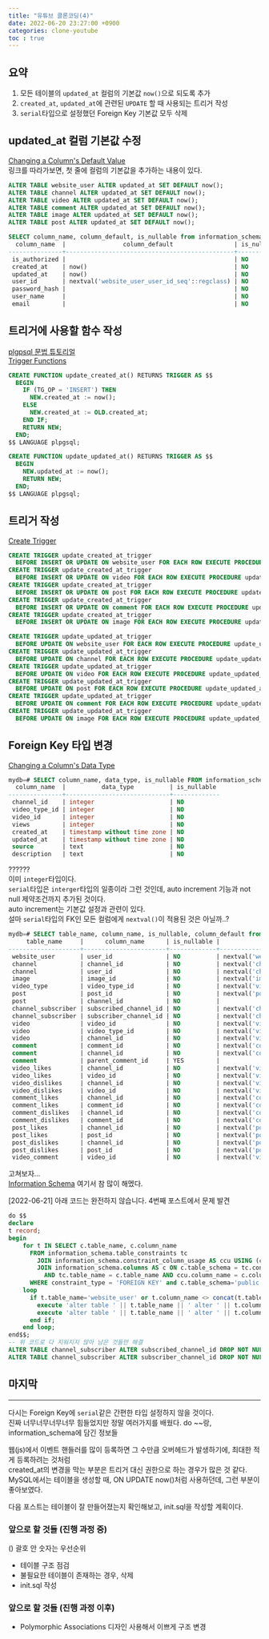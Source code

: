 ```yaml
---
title: "유튜브 클론코딩(4)"
date: 2022-06-20 23:27:00 +0900
categories: clone-youtube
toc : true
---
```


## 요약

1. 모든 테이블의 `updated_at` 컬럼의 기본값 `now()`으로 되도록 추가  
2. `created_at`, `updated_at`에 관련된 `UPDATE` 할 때 사용되는 트리거 작성
3. `serial`타입으로 설정했던 Foreign Key 기본값 모두 삭제

## updated_at 컬럼 기본값 수정

[Changing a Column's Default Value](https://www.postgresql.org/docs/current/ddl-alter.html#id-1.5.4.8.9)  
링크를 따라가보면, 첫 줄에 컬럼의 기본값을 추가하는 내용이 있다.  

```sql
ALTER TABLE website_user ALTER updated_at SET DEFAULT now();
ALTER TABLE channel ALTER updated_at SET DEFAULT now();
ALTER TABLE video ALTER updated_at SET DEFAULT now();
ALTER TABLE comment ALTER updated_at SET DEFAULT now();
ALTER TABLE image ALTER updated_at SET DEFAULT now();
ALTER TABLE post ALTER updated_at SET DEFAULT now();

SELECT column_name, column_default, is_nullable from information_schema.columns where table_name='website_user';
  column_name  |                column_default                 | is_nullable 
---------------+-----------------------------------------------+-------------
 is_authorized |                                               | NO
 created_at    | now()                                         | NO
 updated_at    | now()                                         | NO
 user_id       | nextval('website_user_user_id_seq'::regclass) | NO
 password_hash |                                               | NO
 user_name     |                                               | NO
 email         |                                               | NO
```

## 트리거에 사용할 함수 작성

[plgpsql 문법 튜토리얼](https://www.postgresqltutorial.com/postgresql-plpgsql/)  
[Trigger Functions](https://www.postgresql.org/docs/current/plpgsql-trigger.html)  

```sql
CREATE FUNCTION update_created_at() RETURNS TRIGGER AS $$
  BEGIN
    IF (TG_OP = 'INSERT') THEN
      NEW.created_at := now();
    ELSE
      NEW.created_at := OLD.created_at;
    END IF;
    RETURN NEW;
  END;
$$ LANGUAGE plpgsql;

CREATE FUNCTION update_updated_at() RETURNS TRIGGER AS $$
  BEGIN
    NEW.updated_at := now();
    RETURN NEW;
  END;
$$ LANGUAGE plpgsql;
```

## 트리거 작성

[Create Trigger](https://www.postgresql.org/docs/current/sql-createtrigger.html)  

```sql
CREATE TRIGGER update_created_at_trigger
  BEFORE INSERT OR UPDATE ON website_user FOR EACH ROW EXECUTE PROCEDURE update_created_at();
CREATE TRIGGER update_created_at_trigger
  BEFORE INSERT OR UPDATE ON video FOR EACH ROW EXECUTE PROCEDURE update_created_at();
CREATE TRIGGER update_created_at_trigger
  BEFORE INSERT OR UPDATE ON post FOR EACH ROW EXECUTE PROCEDURE update_created_at();
CREATE TRIGGER update_created_at_trigger
  BEFORE INSERT OR UPDATE ON comment FOR EACH ROW EXECUTE PROCEDURE update_created_at();
CREATE TRIGGER update_created_at_trigger
  BEFORE INSERT OR UPDATE ON image FOR EACH ROW EXECUTE PROCEDURE update_created_at();

CREATE TRIGGER update_updated_at_trigger
  BEFORE UPDATE ON website_user FOR EACH ROW EXECUTE PROCEDURE update_updated_at();
CREATE TRIGGER update_updated_at_trigger
  BEFORE UPDATE ON channel FOR EACH ROW EXECUTE PROCEDURE update_updated_at();
CREATE TRIGGER update_updated_at_trigger
  BEFORE UPDATE ON video FOR EACH ROW EXECUTE PROCEDURE update_updated_at();
CREATE TRIGGER update_updated_at_trigger
  BEFORE UPDATE ON post FOR EACH ROW EXECUTE PROCEDURE update_updated_at();
CREATE TRIGGER update_updated_at_trigger
  BEFORE UPDATE ON comment FOR EACH ROW EXECUTE PROCEDURE update_updated_at();
CREATE TRIGGER update_updated_at_trigger
  BEFORE UPDATE ON image FOR EACH ROW EXECUTE PROCEDURE update_updated_at();
```

## Foreign Key 타입 변경

[Changing a Column's Data Type](https://www.postgresql.org/docs/current/ddl-alter.html#id-1.5.4.8.10)  

```sql
mydb=# SELECT column_name, data_type, is_nullable FROM information_schema.columns WHERE table_name='video';
  column_name  |          data_type          | is_nullable 
---------------+-----------------------------+-------------
 channel_id    | integer                     | NO
 video_type_id | integer                     | NO
 video_id      | integer                     | NO
 views         | integer                     | NO
 created_at    | timestamp without time zone | NO
 updated_at    | timestamp without time zone | NO
 source        | text                        | NO
 description   | text                        | NO
```

??????  
이미 `integer`타입이다.  
`serial`타입은 `interger`타입의 일종이라 그런 것인데, auto increment 기능과 not null 제약조건까지 추가된 것이다.  
auto increment는 기본값 설정과 관련이 있다.  
설마 `serial`타입의 FK인 모든 컬럼에게 `nextval()`이 적용된 것은 아닐까..?  
```sql
mydb=# SELECT table_name, column_name, is_nullable, column_default from information_schema.columns where table_schema='public' and column_name like '%\_id';
     table_name     |      column_name      | is_nullable |                          column_default                           
--------------------+-----------------------+-------------+-------------------------------------------------------------------
 website_user       | user_id               | NO          | nextval('website_user_user_id_seq'::regclass)
 channel            | channel_id            | NO          | nextval('channel_channel_id_seq'::regclass)
 channel            | user_id               | NO          | nextval('channel_user_id_seq'::regclass)
 image              | image_id              | NO          | nextval('image_image_id_seq'::regclass)
 video_type         | video_type_id         | NO          | nextval('video_type_video_type_id_seq'::regclass)
 post               | post_id               | NO          | nextval('post_post_id_seq'::regclass)
 post               | channel_id            | NO          | 
 channel_subscriber | subscribed_channel_id | NO          | nextval('channel_subscriber_subscribed_channel_id_seq'::regclass)
 channel_subscriber | subscriber_channel_id | NO          | nextval('channel_subscriber_subscriber_channel_id_seq'::regclass)
 video              | video_id              | NO          | nextval('video_video_id_seq'::regclass)
 video              | video_type_id         | NO          | nextval('video_video_type_id_seq'::regclass)
 video              | channel_id            | NO          | nextval('video_channel_id_seq'::regclass)
 comment            | comment_id            | NO          | nextval('comment_comment_id_seq'::regclass)
 comment            | channel_id            | NO          | nextval('comment_channel_id_seq'::regclass)
 comment            | parent_comment_id     | YES         | 
 video_likes        | channel_id            | NO          | nextval('video_likes_channel_id_seq'::regclass)
 video_likes        | video_id              | NO          | nextval('video_likes_video_id_seq'::regclass)
 video_dislikes     | channel_id            | NO          | nextval('video_dislikes_channel_id_seq'::regclass)
 video_dislikes     | video_id              | NO          | nextval('video_dislikes_video_id_seq'::regclass)
 comment_likes      | channel_id            | NO          | nextval('comment_likes_channel_id_seq'::regclass)
 comment_likes      | comment_id            | NO          | nextval('comment_likes_comment_id_seq'::regclass)
 comment_dislikes   | channel_id            | NO          | nextval('comment_dislikes_channel_id_seq'::regclass)
 comment_dislikes   | comment_id            | NO          | nextval('comment_dislikes_comment_id_seq'::regclass)
 post_likes         | channel_id            | NO          | nextval('post_likes_channel_id_seq'::regclass)
 post_likes         | post_id               | NO          | nextval('post_likes_post_id_seq'::regclass)
 post_dislikes      | channel_id            | NO          | nextval('post_dislikes_channel_id_seq'::regclass)
 post_dislikes      | post_id               | NO          | nextval('post_dislikes_post_id_seq'::regclass)
 video_comment      | video_id              | NO          | nextval('video_comment_video_id_seq'::regclass)
```  
고쳐보자...  
[Information Schema](https://www.postgresql.org/docs/current/information-schema.html) 여기서 참 많이 해멨다.   

[2022-06-21] 아래 코드는 완전하지 않습니다. 4번째 포스트에서 문제 발견  
```sql
do $$
declare
t record;
begin
    for t IN SELECT c.table_name, c.column_name
      FROM information_schema.table_constraints tc 
        JOIN information_schema.constraint_column_usage AS ccu USING (constraint_schema, constraint_name) 
        JOIN information_schema.columns AS c ON c.table_schema = tc.constraint_schema
          AND tc.table_name = c.table_name AND ccu.column_name = c.column_name
      WHERE constraint_type = 'FOREIGN KEY' and c.table_schema='public'
    loop
      if t.table_name='website_user' or t.column_name <> concat(t.table_name, '_id') then
        execute 'alter table ' || t.table_name || ' alter ' || t.column_name || ' DROP DEFAULT';
        execute 'alter table ' || t.table_name || ' alter ' || t.column_name || ' DROP NOT NULL';
      end if;
    end loop;
end$$;
-- 위 코드로 다 지워지지 않아 남은 것들만 해결
ALTER TABLE channel_subscriber ALTER subscribed_channel_id DROP NOT NULL;
ALTER TABLE channel_subscriber ALTER subscriber_channel_id DROP NOT NULL;
```

## 마지막
___

다시는 Foreign Key에 `serial`같은 간편한 타입 설정하지 않을 것이다.  
진짜 너무너무너무너무 힘들었지만 정말 여러가지를 배웠다. do ~~랑, information_schema에 담긴 정보들  

웹(js)에서 이벤트 핸들러를 많이 등록하면 그 수만큼 오버헤드가 발생하기에, 최대한 적게 등록하려는 것처럼  
created_at의 변경을 막는 부분은 트리거 대신 권한으로 하는 경우가 많은 것 같다.  
MySQL에서는 테이블을 생성할 때, ON UPDATE now()처럼 사용하던데, 그런 부분이 좋아보였다.  

다음 포스트는 테이블이 잘 만들어졌는지 확인해보고, init.sql을 작성할 계획이다.

### 앞으로 할 것들 (진행 과정 중)
() 괄호 안 숫자는 우선순위  

- 테이블 구조 점검
- 불필요한 테이블이 존재하는 경우, 삭제
- init.sql 작성

### 앞으로 할 것들 (진행 과정 이후)

- Polymorphic Associations 디자인 사용해서 이쁘게 구조 변경